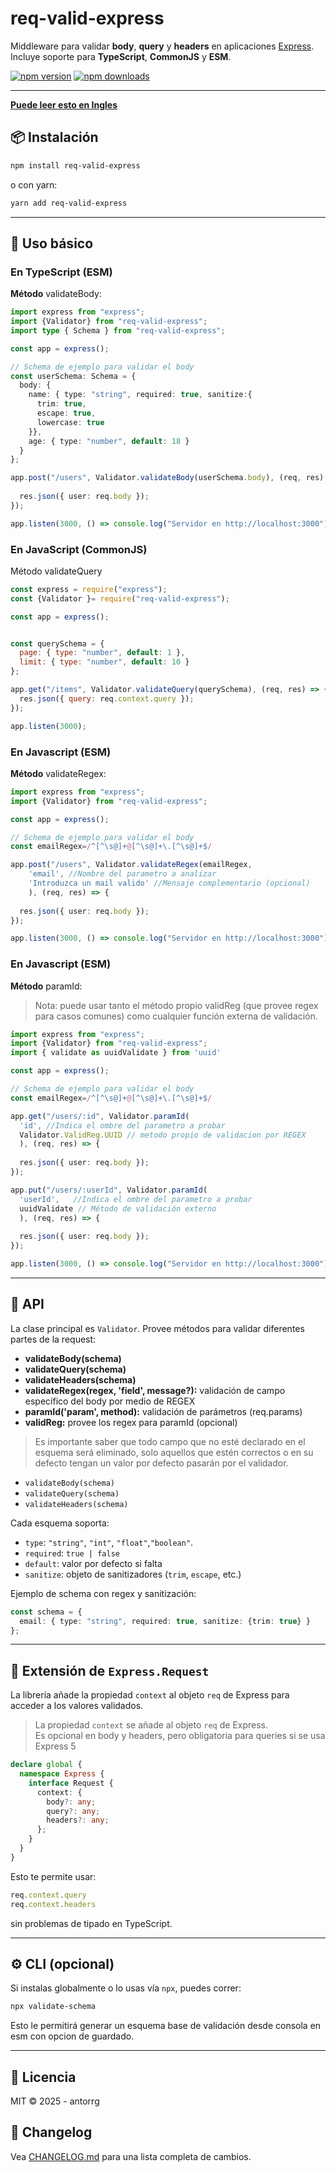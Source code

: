 
# req-valid-express

Middleware para validar **body**, **query** y **headers** en aplicaciones [Express](https://expressjs.com/).  
Incluye soporte para **TypeScript**, **CommonJS** y **ESM**.

[![npm version](https://img.shields.io/npm/v/req-valid-express.svg)](https://www.npmjs.com/package/req-valid-express)
[![npm downloads](https://img.shields.io/npm/dm/req-valid-express.svg)](https://www.npmjs.com/package/req-valid-express)

---
[**Puede leer esto en Ingles**](./README.md)

## 📦 Instalación

```bash
npm install req-valid-express
```

o con yarn:

```bash
yarn add req-valid-express
```

---

## 🚀 Uso básico

### En TypeScript (ESM) 
**Método** validateBody:

```ts
import express from "express";
import {Validator} from "req-valid-express";
import type { Schema } from "req-valid-express";

const app = express();

// Schema de ejemplo para validar el body
const userSchema: Schema = {
  body: {
    name: { type: "string", required: true, sanitize:{
      trim: true,
      escape: true,
      lowercase: true
    }},
    age: { type: "number", default: 18 }
  }
};

app.post("/users", Validator.validateBody(userSchema.body), (req, res) => {
 
  res.json({ user: req.body });
});

app.listen(3000, () => console.log("Servidor en http://localhost:3000"));
```

### En JavaScript (CommonJS)
Método validateQuery

```js
const express = require("express");
const {Validator }= require("req-valid-express");

const app = express();


const querySchema = {
  page: { type: "number", default: 1 },
  limit: { type: "number", default: 10 }
};

app.get("/items", Validator.validateQuery(querySchema), (req, res) => {
  res.json({ query: req.context.query });
});

app.listen(3000);

```
### En Javascript (ESM) 
**Método** validateRegex:

```ts
import express from "express";
import {Validator} from "req-valid-express";

const app = express();

// Schema de ejemplo para validar el body
const emailRegex=/^[^\s@]+@[^\s@]+\.[^\s@]+$/

app.post("/users", Validator.validateRegex(emailRegex,
    'email', //Nombre del parametro a analizar
    'Introduzca un mail valido' //Mensaje complementario (opcional)
    ), (req, res) => {
 
  res.json({ user: req.body });
});

app.listen(3000, () => console.log("Servidor en http://localhost:3000"));
```

### En Javascript (ESM) 
**Método** paramId:
> Nota: puede usar tanto el método propio validReg (que provee regex para casos comunes) como cualquier función externa de validación.

```ts
import express from "express";
import {Validator} from "req-valid-express";
import { validate as uuidValidate } from 'uuid'

const app = express();

// Schema de ejemplo para validar el body
const emailRegex=/^[^\s@]+@[^\s@]+\.[^\s@]+$/

app.get("/users/:id", Validator.paramId(
  'id', //Indica el ombre del parametro a probar
  Validator.ValidReg.UUID // metodo propio de validacion por REGEX
  ), (req, res) => {
 
  res.json({ user: req.body });
});

app.put("/users/:userId", Validator.paramId(
  'userId',   //Indica el ombre del parametro a probar
  uuidValidate // Método de validación externo
  ), (req, res) => {
 
  res.json({ user: req.body });
});

app.listen(3000, () => console.log("Servidor en http://localhost:3000"));
```

---

## 📖 API

La clase principal es `Validator`.
Provee métodos para validar diferentes partes de la request:
- **validateBody(schema)** 
- **validateQuery(schema)** 
- **validateHeaders(schema)**
- **validateRegex(regex, 'field', message?):** validación de campo específico del body por medio de REGEX
- **paramId('param', method):** validación de parámetros (req.params)
- **validReg:** provee los regex para paramId (opcional)

> Es importante saber que todo campo que no esté declarado en el esquema será eliminado, solo aquellos que estén correctos o en su defecto tengan un valor por defecto pasarán por el validador.

* `validateBody(schema)`
* `validateQuery(schema)`
* `validateHeaders(schema)`

Cada esquema soporta:

* `type`: `"string"`, `"int"`, `"float"`,`"boolean"`.
* `required`: `true | false`
* `default`: valor por defecto si falta
* `sanitize`: objeto de sanitizadores (`trim`, `escape`, etc.)

Ejemplo de schema con regex y sanitización:

```ts
const schema = {
  email: { type: "string", required: true, sanitize: {trim: true} }
};
```

---

## 🧩 Extensión de `Express.Request`

La librería añade la propiedad `context` al objeto `req` de Express para acceder a los valores validados.

> La propiedad `context` se añade al objeto `req` de Express.  
> Es opcional en body y headers, pero obligatoria para queries si se usa Express 5

```ts
declare global {
  namespace Express {
    interface Request {
      context: {
        body?: any;
        query?: any;
        headers?: any;
      };
    }
  }
}
```

Esto te permite usar:

```ts
req.context.query
req.context.headers
```

sin problemas de tipado en TypeScript.

---

## ⚙️ CLI (opcional)

Si instalas globalmente o lo usas vía `npx`, puedes correr:

```bash
npx validate-schema
```

Esto le permitirá generar un esquema base de validación desde consola en esm con opcion de guardado.

---

## 📄 Licencia

MIT © 2025 - antorrg

## 📜 Changelog

Vea [CHANGELOG.md](./CHANGELOG.md) para una lista completa de cambios.
